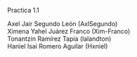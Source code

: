 Practica 1.1

Axel Jair Segundo León (AxlSegundo)<br>
Ximena Yahel Juárez Franco (Xim-Franco) <br>
Tonantzin Ramírez Tapia (lalandton) <br>
Haniel Isai Romero Aguilar (Hxniel)